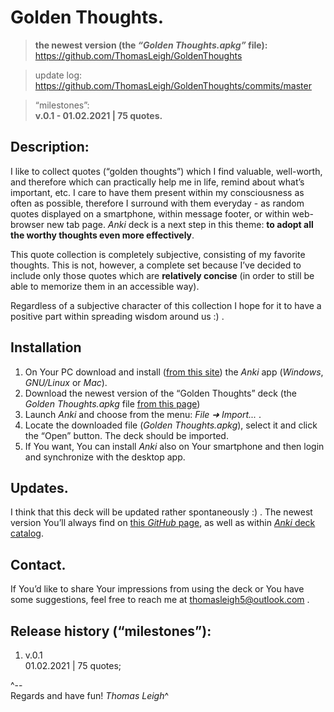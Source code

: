 Golden Thoughts.
=======================

> **the newest version (the *“Golden Thoughts.apkg”* file):**   
https://github.com/ThomasLeigh/GoldenThoughts

> update log:   
https://github.com/ThomasLeigh/GoldenThoughts/commits/master

> “milestones”:  
**v.0.1 - 01.02.2021 | 75 quotes.**  


## Description:
I like to collect quotes (“golden thoughts”) which I find valuable, well-worth, and therefore which can practically help me in life, remind about what’s important, etc. I care to have them present within my consciousness as often as possible, therefore I surround with them everyday - as random quotes displayed on a smartphone, within message footer, or within web-browser new tab page. *Anki* deck is a next step in this theme: **to adopt all the worthy thoughts even more effectively**.

This quote collection is completely subjective, consisting of my favorite thoughts. This is not, however, a complete set because I’ve decided to include only those quotes which are **relatively concise** (in order to still be able to memorize them  in an accessible way).

Regardless of a subjective character of this collection I hope for it to have a positive part within spreading wisdom around us :) .


## Installation
1. On Your PC download and install ([from this site][7]) the *Anki* app (*Windows*, *GNU/Linux* or *Mac*).
2. Download the newest version of the “Golden Thoughts” deck (the *Golden Thoughts.apkg* file [from this page][6])
3. Launch *Anki* and choose from the menu: *File ➜ Import...* .
4. Locate the downloaded file (*Golden Thoughts.apkg*), select it and click the “Open” button. The deck should be imported.
5. If You want, You can install *Anki* also on Your smartphone and then login and synchronize with the desktop app.


## Updates.
I think that this deck will be updated rather spontaneously :) . The newest version You’ll always find on [this *GitHub* page][6b], as well as within [*Anki* deck catalog][5].


## Contact.
If You’d like to share Your impressions from using the deck or You have some suggestions, feel free to reach me at <thomasleigh5@outlook.com> .





## Release history (“milestones”):
1. v.0.1  
01.02.2021 | 75 quotes;



^--  
Regards and have fun!
*Thomas Leigh*^









[5]: https://ankiweb.net/shared/decks/Golden%20Thoughts
	
[6]: https://github.com/ThomasLeigh/GoldenThoughts/raw/master/Golden%20Thoughts.apkg

[6b]: https://github.com/ThomasLeigh/GoldenThoughts

[7]: https://apps.ankiweb.net#download

